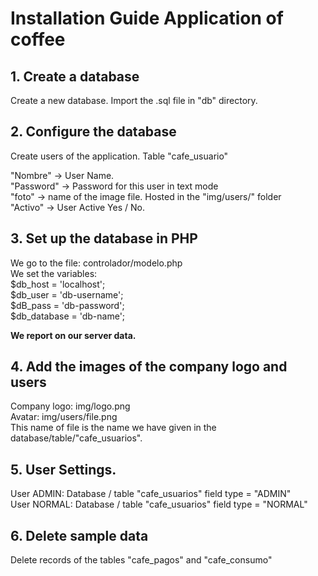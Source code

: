 # Installation Guide Application of coffee

## 1. Create a database
Create a new database. Import the .sql file in "db" directory.


## 2. Configure the database
Create users of the application. Table "cafe_usuario"

"Nombre" -> User Name.<br>
"Password" -> Password for this user in text mode<br>
"foto" -> name of the image file. Hosted in the "img/users/" folder<br>
"Activo" -> User Active Yes / No.<br>


## 3. Set up the database in PHP
We go to the file: controlador/modelo.php<br>
We set the variables:<br>
$db_host = 'localhost';<br>
$db_user = 'db-username';<br>
$dB_pass = 'db-password';<br>
$db_database = 'db-name';<br>

**We report on our server data.**


## 4. Add the images of the company logo and users
Company logo: img/logo.png<br>
Avatar: img/users/file.png <br>
This name of file is the name we have given in the database/table/"cafe_usuarios".


## 5. User Settings.
User ADMIN:  Database / table "cafe_usuarios" field type = "ADMIN"<br>
User NORMAL: Database / table "cafe_usuarios" field type = "NORMAL"


## 6. Delete sample data
Delete records of the tables "cafe_pagos" and "cafe_consumo"

